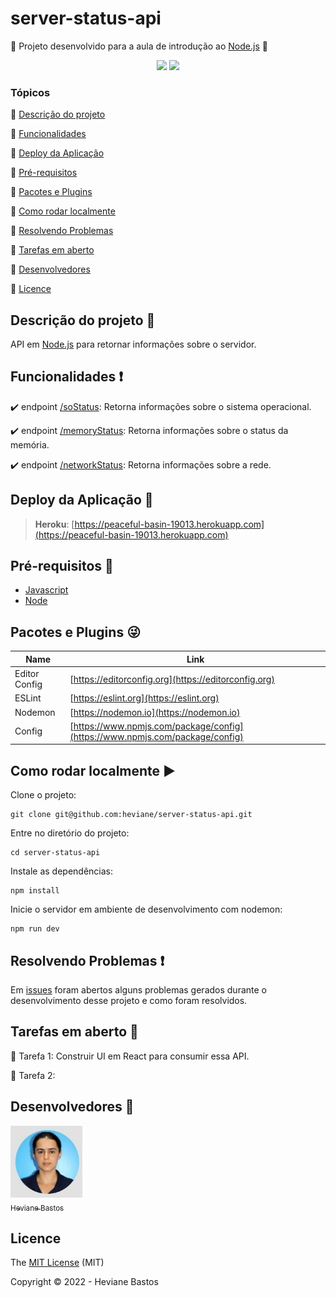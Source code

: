 # server-status-api

:rocket: Projeto desenvolvido para a aula de introdução ao [Node.js](https://nodejs.org) :rocket:

<p align="center">
  <img src="https://img.shields.io/badge/License-MIT-green"/>
  <img src="https://img.shields.io/badge/Status-Desenvolvimento-sucess"/>
</p>

### Tópicos

:small_blue_diamond: [Descrição do projeto](#descrição-do-projeto-1st_place_medal)

:small_blue_diamond: [Funcionalidades](#funcionalidades-heavy_exclamation_mark)

:small_blue_diamond: [Deploy da Aplicação](#deploy-da-aplicação-dash)

:small_blue_diamond: [Pré-requisitos](#pré-requisitos-rocket)

:small_blue_diamond: [Pacotes e Plugins](#pacotes-e-plugins-stuck_out_tongue_winking_eye)

:small_blue_diamond: [Como rodar localmente](#como-rodar-localmente-arrow_forward)

:small_blue_diamond: [Resolvendo Problemas](#resolvendo-problemas-exclamation)

:small_blue_diamond: [Tarefas em aberto](#tarefas-em-aberto-open_book)

:small_blue_diamond: [Desenvolvedores](#desenvolvedores-standing_person)

:small_blue_diamond: [Licence](#licence)

## Descrição do projeto :1st_place_medal:

  API em [Node.js](https://nodejs.org) para retornar informações sobre o servidor.

## Funcionalidades :heavy_exclamation_mark:

:heavy_check_mark: endpoint [/soStatus](https://peaceful-basin-19013.herokuapp.com/soStatus): Retorna informações sobre o sistema operacional.

:heavy_check_mark: endpoint [/memoryStatus](https://peaceful-basin-19013.herokuapp.com/memoryStatus): Retorna informações sobre o status da memória.

:heavy_check_mark: endpoint [/networkStatus](https://peaceful-basin-19013.herokuapp.com/networkStatus): Retorna informações sobre a rede.

## Deploy da Aplicação :dash:

> **Heroku**: [https://peaceful-basin-19013.herokuapp.com](https://peaceful-basin-19013.herokuapp.com)

## Pré-requisitos :rocket:

- [Javascript](https://developer.mozilla.org/en-US/docs/Web/JavaScript)
- [Node](https://nodejs.org)

## Pacotes e Plugins :stuck_out_tongue_winking_eye:

| Name | Link |
| ---------- | ------ |
| Editor Config | [https://editorconfig.org](https://editorconfig.org) |
| ESLint | [https://eslint.org](https://eslint.org) |
| Nodemon | [https://nodemon.io](https://nodemon.io) |
| Config | [https://www.npmjs.com/package/config](https://www.npmjs.com/package/config) |

## Como rodar localmente :arrow_forward:

Clone o projeto:

```
git clone git@github.com:heviane/server-status-api.git
```

Entre no diretório do projeto:

```
cd server-status-api
```

Instale as dependências:

```
npm install
```

Inicie o servidor em ambiente de desenvolvimento com nodemon:

```
npm run dev
```

## Resolvendo Problemas :exclamation:

Em [issues](https://github.com/heviane/server-status-api/issues) foram abertos alguns problemas gerados durante o desenvolvimento desse projeto e como foram resolvidos.

## Tarefas em aberto :open_book:

:memo: Tarefa 1: Construir UI em React para consumir essa API.

:memo: Tarefa 2:

## Desenvolvedores :standing_person:

[<img src="./src/img/ProfilePicture.jpeg" width=115><br><sub>Heviane Bastos</sub>](https://github.com/heviane)

## Licence

The [MIT License](https://github.com/heviane/api-monitor-memory/blob/main/LICENSE) (MIT)

Copyright :copyright: 2022 - Heviane Bastos
